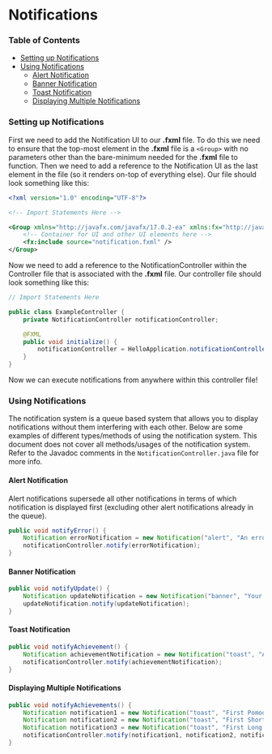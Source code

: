 # Notifications

### Table of Contents
- [Setting up Notifications](#Setting-up-Notifications)
- [Using Notifications](#Using-Notifications)
    - [Alert Notification](#alert-notification)
    - [Banner Notification](#banner-notification)
    - [Toast Notification](#toast-notification)
    - [Displaying Multiple Notifications](#displaying-multiple-notifications)

### Setting up Notifications

First we need to add the Notification UI to our **.fxml** file.
To do this we need to ensure that the top-most element in the **.fxml** file is a ```<Group>```
with no parameters other than the bare-minimum needed for the **.fxml** file to function. Then
we need to add a reference to the Notification UI as the last element in the file (so it renders on-top of everything else).
Our file should look something like this:

```xml
<?xml version="1.0" encoding="UTF-8"?>

<!-- Import Statements Here -->

<Group xmlns="http://javafx.com/javafx/17.0.2-ea" xmlns:fx="http://javafx.com/fxml/1" fx:controller="com.example.flowmato.controller.ExampleController">
    <!-- Container for UI and other UI elements here -->
    <fx:include source="notification.fxml" />
</Group>
```

Now we need to add a reference to the NotificationController within the Controller file that is associated with the **.fxml** file.
Our controller file should look something like this:

```java
// Import Statements Here

public class ExampleController {
    private NotificationController notificationController;

    @FXML
    public void initialize() {
        notificationController = HelloApplication.notificationController;
    }
}
```

Now we can execute notifications from anywhere within this controller file!

### Using Notifications

The notification system is a queue based system that allows you to display notifications without them interfering with each other.
Below are some examples of different types/methods of using the notification system. This document does not cover all methods/usages of the notification system. Refer to the Javadoc comments in the ```NotificationController.java``` file for more info.

#### Alert Notification

Alert notifications supersede all other notifications in terms of which notification is displayed first (excluding other alert notifications already in the queue).

```java
public void notifyError() {
    Notification errorNotification = new Notification("alert", "An error occured", "BOTTOM", 5000);
    notificationController.notify(errorNotification);
}
```

#### Banner Notification


```java
public void notifyUpdate() {
    Notification updateNotification = new Notification("banner", "Your version of Flowmato is out of date", "TOP", 5000);
    updateNotification.notify(updateNotification);
}
```

#### Toast Notification

```java
public void notifyAchievement() {
    Notification achievementNotification = new Notification("toast", "Achievement Get!", "TOP_RIGHT", 5000);
    notificationController.notify(achievementNotification);
}
```

#### Displaying Multiple Notifications

```java
public void notifyAchievements() {
    Notification notification1 = new Notification("toast", "First Pomodoro Completed!", "TOP_RIGHT", 5000);
    Notification notification2 = new Notification("toast", "First Short Break Completed!", "TOP_RIGHT", 5000);
    Notification notification3 = new Notification("toast", "First Long Break Completed!", "TOP_RIGHT", 5000);
    notificationController.notify(notification1, notification2, notification3);
}
```